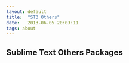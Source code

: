 ```yaml
---
layout: default
title:  "ST3 Others"
date:   2013-06-05 20:03:11
tags: about
---
```


## Sublime Text Others Packages